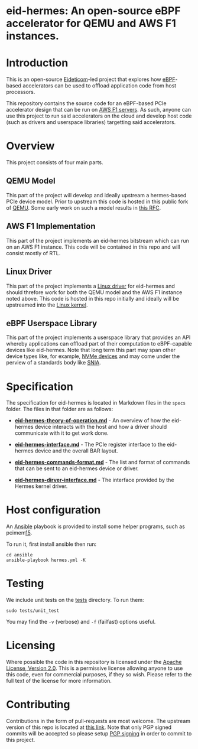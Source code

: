 # eid-hermes: An open-source eBPF accelerator for QEMU and AWS F1 instances.

# Introduction

This is an open-source [Eideticom][1]-led project that explores how
[eBPF][2]-based accelerators can be used to offload application code
from host processors.

This repository contains the source code for an eBPF-based PCIe
accelerator design that can be run on [AWS F1 servers][3]. As such,
anyone can use this project to run said accelerators on the cloud and
develop host code (such as drivers and userspace libraries) targetting
said accelerators.

# Overview

This project consists of four main parts.

## QEMU Model

This part of the project will develop and ideally upstream a
hermes-based PCIe device model. Prior to upstream this code is hosted
in this public fork of [QEMU][4]. Some early work on such a model
results in [this RFC][5].

## AWS F1 Implementation

This part of the project implements an eid-hermes bitstream which can
run on an AWS F1 instance. This code will be contained in this repo
and will consist mostly of RTL.

## Linux Driver

This part of the project implements a [Linux driver][6] for eid-hermes and
should threfore work for both the QEMU model and the AWS F1 instance
noted above. This code is hosted in this repo initially and
ideally will be upstreamed into the [Linux kernel][7].

## eBPF Userspace Library

This part of the project implements a userspace library that provides
an API whereby applications can offload part of their computation to
eBPF-capable devices like eid-hermes. Note that long term this part
may span other device types like, for example, [NVMe devices][8] and
may come under the perview of a standards body like [SNIA][9].

# Specification

The specification for eid-hermes is located in Markdown files in the
```specs``` folder. The files in that folder are as follows:

* **[eid-hermes-theory-of-operation.md][10]** - An overview of how the
    eid-hermes device interacts with the host and how a driver should
    communicate with it to get work done.

* **[eid-hermes-interface.md][11]** - The PCIe register interface to the
    eid-hermes device and the overall BAR layout.

* **[eid-hermes-commands-format.md][12]** - The list and format of commands
  that can be sent to an eid-hermes device or driver.

* **[eid-hermes-dirver-interface.md][13]** - The interface provided by the
  Hermes kernel driver.

# Host configuration

An [Ansible][14] playbook is provided to install some helper programs, such as
pcimem[15].

To run it, first install ansible then run:

```
cd ansible
ansible-playbook hermes.yml -K
```

# Testing

We include unit tests on the [tests][16] directory. To run them:

```
sudo tests/unit_test
```

You may find the `-v` (verbose) and `-f` (failfast) options useful.

# Licensing

Where possible the code in this repository is licensed under the
[Apache License, Version 2.0][17]. This is a permissive license allowing
anyone to use this code, even for commercial purposes, if they so
wish. Please refer to the full text of the license for more
information.

# Contributing

Contributions in the form of pull-requests are most welcome. The
upstream version of this repo is located at [this link][18]. Note that
only PGP signed commits will be accepted so please setup [PGP
signing][19] in order to commit to this project.

[1]: https://www.eideticom.com/
[2]: https://github.com/iovisor/bpf-docs/blob/master/eBPF.md
[3]: https://aws.amazon.com/ec2/instance-types/f1/
[4]: https://github.com/Eideticom/eid-hermes-qemu
[5]: https://lists.sr.ht/~philmd/qemu/patches/5932
[6]: src/driver
[7]: https://www.kernel.org/
[8]: https://www.linkedin.com/posts/stephen-bates-8791263_nvm-express-working-groups-activity-6713828187782156288-pYrv
[9]: https://www.snia.org/computational
[10]: specs/eid-hermes-theory-of-operation.md
[11]: specs/eid-hermes-interface.md
[12]: specs/eid-hermes-commands-format.md
[13]: specs/eid-hermes-driver-interface.md
[14]: https://www.ansible.com/
[15]: https://github.com/billfarrow/pcimem
[16]: tests/
[17]: https://www.apache.org/licenses/LICENSE-2.0
[18]: https://github.com/Eideticom/eid-hermes
[19]: https://docs.github.com/en/github/authenticating-to-github/signing-commits
